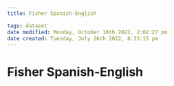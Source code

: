```yaml
---
title: Fisher Spanish-English

tags: dataset 
date modified: Monday, October 10th 2022, 2:02:27 pm
date created: Tuesday, July 26th 2022, 8:33:15 pm
---
```


# Fisher Spanish-English



